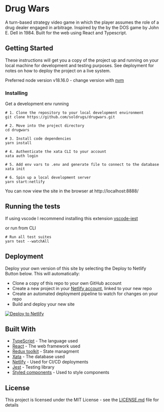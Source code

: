 # Drug Wars

A turn-based strategy video game in which the player assumes the role of a drug dealer engaged in arbitrage. Inspired by the by the DOS game by John E. Dell in 1984. Built for the web using React and Typescript.


## Getting Started

These instructions will get you a copy of the project up and running on your local machine for development and testing purposes. See deployment for notes on how to deploy the project on a live system.

Preferred node version v18.16.0 - change version with [nvm](https://github.com/nvm-sh/nvm)

### Installing

Get a development env running

```
# 1. Clone the repository to your local development environment
git clone https://github.com/soldrugs/drugwars.git

# 2. Move into the project directory
cd drugwars

# 3. Install code dependencies
yarn install

# 4. Authenticate the xata CLI to your account
xata auth login

# 5. Add env vars to .env and generate file to connect to the database
xata init

# 6. Spin up a local development server
yarn start:netlify
```

You can now view the site in the browser at http://localhost:8888/

## Running the tests

If using vscode I recommend installing this extension [vscode-jest](https://marketplace.visualstudio.com/items?itemName=Orta.vscode-jest)

or run from CLI

```
# Run all test suites
yarn test --watchAll
```

## Deployment

Deploy your own version of this site by selecting the Deploy to Netlify Button below. This will automatically:

- Clone a copy of this repo to your own GitHub account
- Create a new project in your [Netlify account](https://app.netlify.com/?utm_medium=social&utm_source=github&utm_campaign=devex&utm_content=devex-examples), linked to your new repo
- Create an automated deployment pipeline to watch for changes on your repo
- Build and deploy your new site

[![Deploy to Netlify](https://www.netlify.com/img/deploy/button.svg)](https://app.netlify.com/start/deploy?repository=https://github.com/jeffdiers/drugwars)

## Built With

- [TypeScript](https://www.typescriptlang.org/) - The language used
- [React](https://react.dev/) - The web framework used
- [Redux toolkit](https://redux-toolkit.js.org/) - State managment
- [Xata](https://xata.io/) - The database used
- [Netlify](https://www.netlify.com/) - Used for CI/CD deployments
- [Jest](https://jestjs.io/) - Testing library
- [Styled components](https://styled-components.com/) - Used to style components



## License

This project is licensed under the MIT License - see the [LICENSE.md](LICENSE.md) file for details
